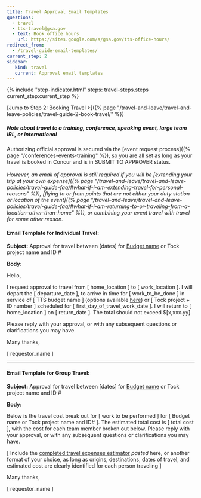 ```yaml
---
title: Travel Approval Email Templates
questions:
  - travel
  - tts-travel@gsa.gov
  - text: Book office hours
    url: https://sites.google.com/a/gsa.gov/tts-office-hours/
redirect_from:
  - /travel-guide-email-templates/
current_step: 2
sidebar:
   kind: travel
   current: Approval email templates
---
```


{% include "step-indicator.html" steps: travel-steps.steps current_step:current_step  %}

[Jump to Step 2: Booking
Travel >]({% page "/travel-and-leave/travel-and-leave-policies/travel-guide-2-book-travel/" %})
<br>

##### Note about travel to a training, conference, speaking event, large team IRL, or international

Authorizing official approval is secured via the [event request
process]({% page "/conferences-events-training" %}), so you are all set as long
as your travel is booked in Concur and is in SUBMIT TO APPROVER status. <br>
<br> _However, an email of approval is still required if you will be [extending
your trip at your own
expense]({% page "/travel-and-leave/travel-and-leave-policies/travel-guide-faq/#what-if-i-am-extending-travel-for-personal-reasons" %}),
[flying to or from points that are not either your duty station or location of
the
event]({% page "/travel-and-leave/travel-and-leave-policies/travel-guide-faq/#what-if-i-am-returning-to-or-traveling-from-a-location-other-than-home" %}),
or combining your event travel with travel for some other reason._

#### Email Template for Individual Travel:

**Subject:** Approval for travel between \[dates] for
[Budget name](https://docs.google.com/spreadsheets/d/1twEX5wrriQ3Tbn25wN4n8rZPF9h5NqRQWIskkW6xQpY/edit#gid=0)
or Tock project name and ID #

**Body:**

Hello,

I request approval to travel from \[ home_location ] to \[ work_location ]. I
will depart the \[ departure_date ], to arrive in time for \[ work_to_be_done ]
in service of \[ TTS budget name ] (options available
[here](https://docs.google.com/spreadsheets/d/1twEX5wrriQ3Tbn25wN4n8rZPF9h5NqRQWIskkW6xQpY/edit#gid=0))
or \[ Tock project + ID number ] scheduled for \[ first_day_of_travel_work_date
]. I will return to \[ home_location ] on \[ return_date ]. The total should not
exceed $[x,xxx.yy].

Please reply with your approval, or with any subsequent questions or
clarifications you may have.

Many thanks,

\[ requestor_name ]

---

#### Email Template for Group Travel:

**Subject:** Approval for travel between \[dates] for
[Budget name](https://docs.google.com/spreadsheets/d/1twEX5wrriQ3Tbn25wN4n8rZPF9h5NqRQWIskkW6xQpY/edit#gid=0)
or Tock project name and ID #

**Body:**

Below is the travel cost break out for \[ work to be performed ] for \[ Budget
name or Tock project name and ID# ]. The estimated total cost is \[ total cost
], with the cost for each team member broken out below. Please reply with your
approval, or with any subsequent questions or clarifications you may have.

[ Include the
[completed travel expenses estimator](https://docs.google.com/spreadsheets/d/1uJaGMXJOwURruaPdV7PU5B7Q22_iyF8Q2Gk2uamDG8Y/edit#gid=0)
_pasted_ here, or another format of your choice, as long as origins,
destinations, dates of travel, and estimated cost are clearly identified for
each person traveling ]

Many thanks,

\[ requestor_name ]
